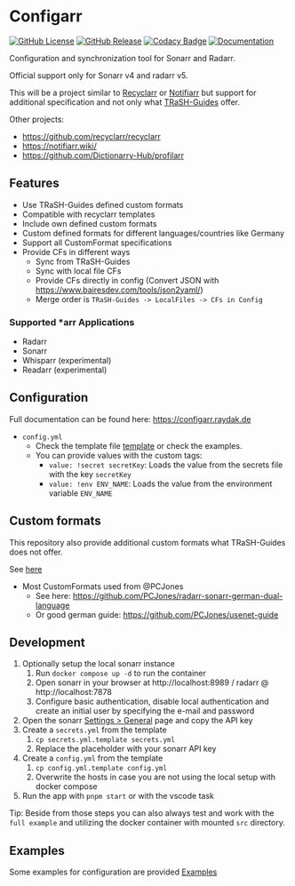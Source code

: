 # Configarr

[![GitHub License](https://img.shields.io/github/license/raydak-labs/configarr)](https://github.com/raydak-labs/configarr/blob/main/LICENSE)
[![GitHub Release](https://img.shields.io/github/v/release/raydak-labs/configarr?logo=github)](https://github.com/raydak-labs/configarr/releases/)
[![Codacy Badge](https://app.codacy.com/project/badge/Grade/bf3242f8502145d5b4395b9b2aa7c7c6)](https://app.codacy.com/gh/raydak-labs/configarr/dashboard?utm_source=gh&utm_medium=referral&utm_content=&utm_campaign=Badge_grade)
[![Documentation](https://img.shields.io/badge/Documentation-blue)](https://configarr.raydak.de)

Configuration and synchronization tool for Sonarr and Radarr.

Official support only for Sonarr v4 and radarr v5.

This will be a project similar to [Recyclarr](https://github.com/recyclarr/recyclarr) or [Notifiarr](https://notifiarr.wiki/) but support for additional specification and not only what [TRaSH-Guides](https://trash-guides.info/) offer.

Other projects:

- https://github.com/recyclarr/recyclarr
- https://notifiarr.wiki/
- https://github.com/Dictionarry-Hub/profilarr

## Features

- Use TRaSH-Guides defined custom formats
- Compatible with recyclarr templates
- Include own defined custom formats
- Custom defined formats for different languages/countries like Germany
- Support all CustomFormat specifications
- Provide CFs in different ways
  - Sync from TRaSH-Guides
  - Sync with local file CFs
  - Provide CFs directly in config (Convert JSON with https://www.bairesdev.com/tools/json2yaml/)
  - Merge order is `TRaSH-Guides -> LocalFiles -> CFs in Config`

### Supported \*arr Applications

- Radarr
- Sonarr
- Whisparr (experimental)
- Readarr (experimental)

## Configuration

Full documentation can be found here: https://configarr.raydak.de

- `config.yml`
  - Check the template file [template](./config.yml.template) or check the examples.
  - You can provide values with the custom tags:
    - `value: !secret secretKey`: Loads the value from the secrets file with the key `secretKey`
    - `value: !env ENV_NAME`: Loads the value from the environment variable `ENV_NAME`

## Custom formats

This repository also provide additional custom formats what TRaSH-Guides does not offer.

See [here](./custom/cfs/)

- Most CustomFormats used from @PCJones
  - See here: https://github.com/PCJones/radarr-sonarr-german-dual-language
  - Or good german guide: https://github.com/PCJones/usenet-guide

## Development

1. Optionally setup the local sonarr instance
   1. Run `docker compose up -d` to run the container
   2. Open sonarr in your browser at http://localhost:8989 / radarr @ http://localhost:7878
   3. Configure basic authentication, disable local authentication and create an initial user by specifying the e-mail and password
2. Open the sonarr [Settings > General](http://localhost:8989/settings/general) page and copy the API key
3. Create a `secrets.yml` from the template
   1. `cp secrets.yml.template secrets.yml`
   2. Replace the placeholder with your sonarr API key
4. Create a `config.yml` from the template
   1. `cp config.yml.template config.yml`
   2. Overwrite the hosts in case you are not using the local setup with docker compose
5. Run the app with `pnpm start` or with the vscode task

Tip: Beside from those steps you can also always test and work with the `full example` and utilizing the docker container with mounted `src` directory.

## Examples

Some examples for configuration are provided [Examples](./examples/)
